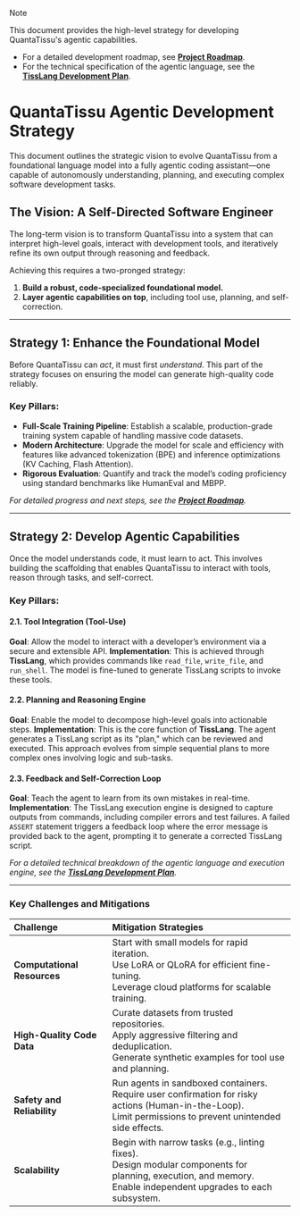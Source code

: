 > [!NOTE]
> This document provides the high-level strategy for developing QuantaTissu's agentic capabilities.
> - For a detailed development roadmap, see **[Project Roadmap](roadmap.md)**.
> - For the technical specification of the agentic language, see the **[TissLang Development Plan](TissLang_plan.md)**.

# QuantaTissu Agentic Development Strategy

This document outlines the strategic vision to evolve QuantaTissu from a foundational language model into a fully agentic coding assistant—one capable of autonomously understanding, planning, and executing complex software development tasks.

## The Vision: A Self-Directed Software Engineer

The long-term vision is to transform QuantaTissu into a system that can interpret high-level goals, interact with development tools, and iteratively refine its own output through reasoning and feedback.

Achieving this requires a two-pronged strategy:
1.  **Build a robust, code-specialized foundational model.**
2.  **Layer agentic capabilities on top**, including tool use, planning, and self-correction.

---

## Strategy 1: Enhance the Foundational Model

Before QuantaTissu can *act*, it must first *understand*. This part of the strategy focuses on ensuring the model can generate high-quality code reliably.

### Key Pillars:
-   **Full-Scale Training Pipeline**: Establish a scalable, production-grade training system capable of handling massive code datasets.
-   **Modern Architecture**: Upgrade the model for scale and efficiency with features like advanced tokenization (BPE) and inference optimizations (KV Caching, Flash Attention).
-   **Rigorous Evaluation**: Quantify and track the model’s coding proficiency using standard benchmarks like HumanEval and MBPP.

*For detailed progress and next steps, see the **[Project Roadmap](roadmap.md)**.*

---

## Strategy 2: Develop Agentic Capabilities

Once the model understands code, it must learn to act. This involves building the scaffolding that enables QuantaTissu to interact with tools, reason through tasks, and self-correct.

### Key Pillars:

#### 2.1. Tool Integration (Tool-Use)
**Goal**: Allow the model to interact with a developer’s environment via a secure and extensible API.
**Implementation**: This is achieved through **TissLang**, which provides commands like `read_file`, `write_file`, and `run_shell`. The model is fine-tuned to generate TissLang scripts to invoke these tools.

#### 2.2. Planning and Reasoning Engine
**Goal**: Enable the model to decompose high-level goals into actionable steps.
**Implementation**: This is the core function of **TissLang**. The agent generates a TissLang script as its "plan," which can be reviewed and executed. This approach evolves from simple sequential plans to more complex ones involving logic and sub-tasks.

#### 2.3. Feedback and Self-Correction Loop
**Goal**: Teach the agent to learn from its own mistakes in real-time.
**Implementation**: The TissLang execution engine is designed to capture outputs from commands, including compiler errors and test failures. A failed `ASSERT` statement triggers a feedback loop where the error message is provided back to the agent, prompting it to generate a corrected TissLang script.

*For a detailed technical breakdown of the agentic language and execution engine, see the **[TissLang Development Plan](TissLang_plan.md)**.*

---

### Key Challenges and Mitigations

| Challenge | Mitigation Strategies |
| :--- | :--- |
| **Computational Resources** | Start with small models for rapid iteration.<br>Use LoRA or QLoRA for efficient fine-tuning.<br>Leverage cloud platforms for scalable training. |
| **High-Quality Code Data** | Curate datasets from trusted repositories.<br>Apply aggressive filtering and deduplication.<br>Generate synthetic examples for tool use and planning. |
| **Safety and Reliability** | Run agents in sandboxed containers.<br>Require user confirmation for risky actions (Human-in-the-Loop).<br>Limit permissions to prevent unintended side effects. |
| **Scalability** | Begin with narrow tasks (e.g., linting fixes).<br>Design modular components for planning, execution, and memory.<br>Enable independent upgrades to each subsystem. |
